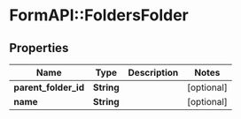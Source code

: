 # FormAPI::FoldersFolder

## Properties
Name | Type | Description | Notes
------------ | ------------- | ------------- | -------------
**parent_folder_id** | **String** |  | [optional] 
**name** | **String** |  | [optional] 


